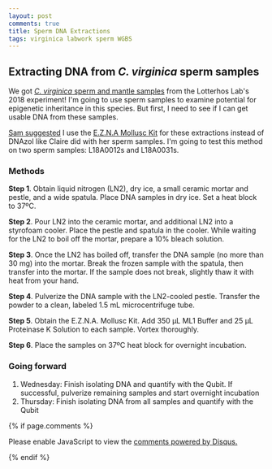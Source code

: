 ```yaml
---
layout: post
comments: true
title: Sperm DNA Extractions
tags: virginica labwork sperm WGBS
---
```


## Extracting DNA from *C. virginica* sperm samples

We got [*C. virginica* sperm and mantle samples](https://docs.google.com/spreadsheets/u/1/d/1_ejhH2xx81WN8EvMkEpqmc3zAGlrGOrAl5RWgL7ShJ8/edit?usp=sharing) from the Lotterhos Lab's 2018 experiment! I'm going to use sperm samples to examine potential for epigenetic inheritance in this species. But first, I need to see if I can get usable DNA from these samples.

[Sam suggested](https://github.com/RobertsLab/resources/issues/587) I use the [E.Z.N.A Mollusc Kit](https://github.com/RobertsLab/resources/blob/master/protocols/Commercial_Protocols/Omega_Mollusc-DNA-Kit-Combo-May-2013-D3373.pdf) for these extractions instead of DNAzol like Claire did with her sperm samples. I'm going to test this method on two sperm samples: L18A0012s and L18A0031s.

### Methods

**Step 1**. Obtain liquid nitrogen (LN2), dry ice, a small ceramic mortar and pestle, and a wide spatula. Place DNA samples in dry ice. Set a heat block to 37ºC.

**Step 2**. Pour LN2 into the ceramic mortar, and additional LN2 into a styrofoam cooler. Place the pestle and spatula in the cooler. While waiting for the LN2 to boil off the mortar, prepare a 10% bleach solution.

**Step 3**. Once the LN2 has boiled off, transfer the DNA sample (no more than 30 mg) into the mortar. Break the frozen sample with the spatula, then transfer into the mortar. If the sample does not break, slightly thaw it with heat from your hand.

**Step 4**. Pulverize the DNA sample with the LN2-cooled pestle. Transfer the powder to a clean, labeled 1.5 mL microcentrifuge tube.

**Step 5**. Obtain the E.Z.N.A. Mollusc Kit. Add 350 µL ML1 Buffer and 25 µL Proteinase K Solution to each sample. Vortex thoroughly.

**Step 6**. Place the samples on 37ºC heat block for overnight incubation.

### Going forward

1. Wednesday: Finish isolating DNA and quantify with the Qubit. If successful, pulverize remaining samples and start overnight incubation
2. Thursday: Finish isolating DNA from all samples and quantify with the Qubit

{% if page.comments %}

<div id="disqus_thread"></div>
<script>

/**
*  RECOMMENDED CONFIGURATION VARIABLES: EDIT AND UNCOMMENT THE SECTION BELOW TO INSERT DYNAMIC VALUES FROM YOUR PLATFORM OR CMS.
*  LEARN WHY DEFINING THESE VARIABLES IS IMPORTANT: https://disqus.com/admin/universalcode/#configuration-variables*/
/*
var disqus_config = function () {
this.page.url = PAGE_URL;  // Replace PAGE_URL with your page's canonical URL variable
this.page.identifier = PAGE_IDENTIFIER; // Replace PAGE_IDENTIFIER with your page's unique identifier variable
};
*/
(function() { // DON'T EDIT BELOW THIS LINE
var d = document, s = d.createElement('script');
s.src = 'https://the-responsible-grad-student.disqus.com/embed.js';
s.setAttribute('data-timestamp', +new Date());
(d.head || d.body).appendChild(s);
})();
</script>
<noscript>Please enable JavaScript to view the <a href="https://disqus.com/?ref_noscript">comments powered by Disqus.</a></noscript>

{% endif %}

<script id="dsq-count-scr" src="//the-responsible-grad-student.disqus.com/count.js" async></script>
